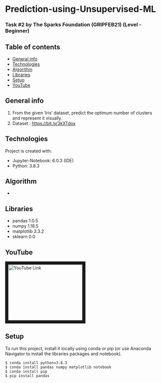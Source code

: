 # Prediction-using-Unsupervised-ML
### Task #2 by The Sparks Foundation (GRIPFEB21) (Level - Beginner)

## Table of contents
* [General info](#general-info)
* [Technologies](#technologies)
* [Algorithm](#algorithm)
* [Libraries](#libraries)
* [Setup](#setup)
* [YouTube](#youtube)

## General info
1. From the given ‘Iris’ dataset, predict the optimum number of clusters and represent it visually. 
2. Dataset : https://bit.ly/3kXTdox
	
## Technologies
Project is created with:
* Jupyter-Notebook: 6.0.3 (IDE) 
* Python: 3.8.3

## Algorithm
* 

## Libraries
* pandas 1.0.5
* numpy 1.18.5
* matplotlib 3.3.2
* sklearn 0.0
  
## YouTube
<a href="https://www.youtube.com/watch?v=jx8e-8iTgrw&t=10s" target="_blank">
<img src=" " alt="YouTube Link" width="240" height="180" border="10"/></a>

## Setup
To run this project, install it locally using conda or pip (or use Anaconda Navigator to install the libraries packages and notebook).

```
$ conda install python=3.8.3
$ conda install pandas numpy matplotlib notebook
$ conda install pip
$ pip install pandas
